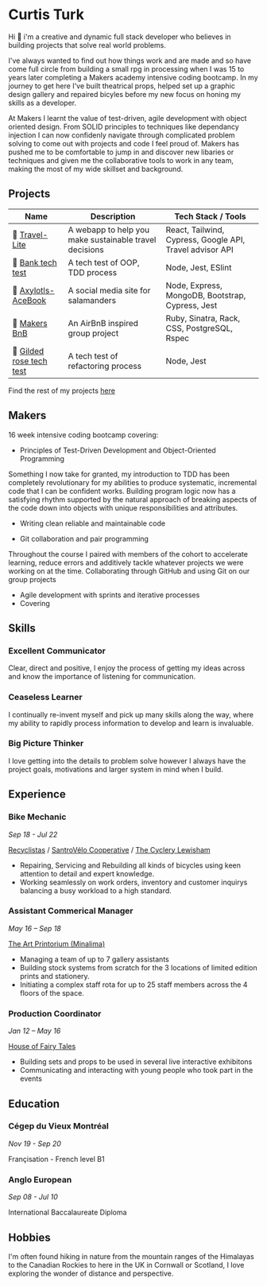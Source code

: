 # Curtis Turk

Hi 👋 i'm a creative and dynamic full stack developer who believes in building projects that solve real world problems.

I've always wanted to find out how things work and are made and so have come full circle from building a small rpg in processing when I was 15 to years later completing a Makers academy intensive coding bootcamp. In my journey to get here I've built theatrical props, helped set up a graphic design gallery and repaired bicyles before my new focus on honing my skills as a developer.

At Makers I learnt the value of test-driven, agile development with object oriented design. From SOLID principles to techniques like dependancy injection I can now confidenly navigate through complicated problem solving to come out with projects and code I feel proud of. Makers has pushed me to be comfortable to jump in and discover new libaries or techniques and given me the collaborative tools to work in any team, making the most of my wide skillset and background.

## Projects

| Name                                                                                        | Description                                            | Tech Stack / Tools                                       |
| ------------------------------------------------------------------------------------------- | ------------------------------------------------------ | -------------------------------------------------------- |
| 🚆 [Travel-Lite](https://github.com/Curtis-Turk/Travel-lite)                                | A webapp to help you make sustainable travel decisions | React, Tailwind, Cypress, Google API, Travel advisor API |
| 🏦 [Bank tech test](https://github.com/Curtis-Turk/tech_tests/tree/main/bank)               | A tech test of OOP, TDD process                        | Node, Jest, ESlint                                       |
| 🦎 [Axylotls-AceBook](https://github.com/Curtis-Turk/the-axylotls-acebook)                  | A social media site for salamanders                    | Node, Express, MongoDB, Bootstrap, Cypress, Jest         |
| 🏡 [Makers BnB](https://github.com/Curtis-Turk/makersbnb-ruby-seed)                         | An AirBnB inspired group project                       | Ruby, Sinatra, Rack, CSS, PostgreSQL, Rspec              |
| 🎁 [Gilded rose tech test](https://github.com/Curtis-Turk/tech_tests/tree/main/gilded-rose) | A tech test of refactoring process                     | Node, Jest                                               |

Find the rest of my projects [here](https://github.com/Curtis-Turk)

## Makers

16 week intensive coding bootcamp covering:

- Principles of Test-Driven Development and Object-Oriented Programming

Something I now take for granted, my introduction to TDD has been completely revolutionary for my abilities to produce systematic, incremental code that I can be confident works. Building program logic now has a satisfying rhythm supported by the natural approach of breaking aspects of the code down into objects with unique responsibilities and attributes.

- Writing clean reliable and maintainable code

- Git collaboration and pair programming

Throughout the course I paired with members of the cohort to accelerate learning, reduce errors and additively tackle whatever projects we were working on at the time. Collaborating through GitHub and using Git on our group projects

- Agile development with sprints and iterative processes
- Covering

## Skills

### Excellent Communicator

Clear, direct and positive, I enjoy the process of getting my ideas across and know the importance of listening for communication.

### Ceaseless Learner

I continually re-invent myself and pick up many skills along the way, where my ability to rapidly process information to develop and learn is invaluable.

### Big Picture Thinker

I love getting into the details to problem solve however I always have the project goals, motivations and larger system in mind when I build.

## Experience

### Bike Mechanic

_Sep 18 - Jul 22_

[Recyclistas](https://recyclistas.ca/) / [SantroVélo Cooperative](https://santropolroulant.org/en/what-is-the-roulant/collectives/santrovelo/) / [The Cyclery Lewisham](https://www.thecyclerylewisham.com/)

- Repairing, Servicing and Rebuilding all kinds of bicycles using keen attention to detail and expert knowledge.
- Working seamlessly on work orders, inventory and customer inquirys balancing a busy workload to a high standard.

### Assistant Commerical Manager

_May 16 – Sep 18_

[The Art Printorium (Minalima)](https://minalima.com/)

- Managing a team of up to 7 gallery assistants
- Building stock systems from scratch for the 3 locations of limited edition prints and stationery.
- Initiating a complex staff rota for up to 25 staff members across the 4 floors of the space.

### Production Coordinator

_Jan 12 – May 16_

[House of Fairy Tales](http://houseoffairytales.org/)

- Building sets and props to be used in several live interactive exhibitons
- Communicating and interacting with young people who took part in the events

## Education

### Cégep du Vieux Montréal

_Nov 19 - Sep 20_

Françisation - French level B1

### Anglo European

_Sep 08 - Jul 10_

International Baccalaureate Diploma

## Hobbies

I'm often found hiking in nature from the mountain ranges of the Himalayas to the Canadian Rockies to here in the UK in Cornwall or Scotland, I love exploring the wonder of distance and perspective.
